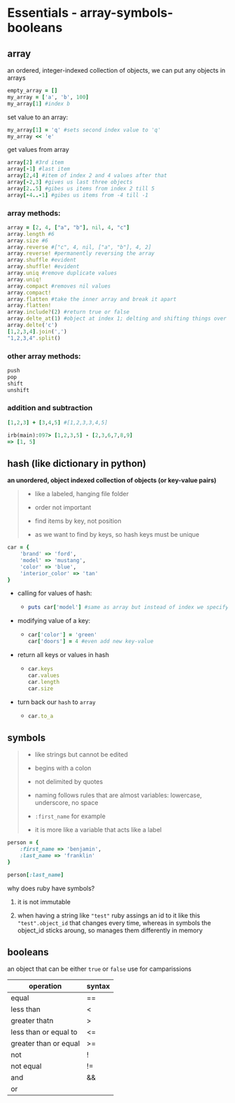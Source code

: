 # Essentials - array-symbols-booleans

## array

an ordered, integer-indexed collection of objects, we can put any objects in arrays

```ruby
empty_array = []
my_array = ['a', 'b', 100]
my_array[1] #index b
```

set value to an array:

```ruby
my_array[1] = 'q' #sets second index value to 'q'
my_array << 'e'
```

get values from array

```ruby
array[2] #3rd item
array[-1] #last item
array[2,4] #item of index 2 and 4 values after that
array[-2,3] #gives us last three objects
array[2..5] #gibes us items from index 2 till 5
array[-4..-1] #gibes us items from -4 till -1
```

### array methods:

```ruby
array = [2, 4, ["a", "b"], nil, 4, "c"]
array.length #6
array.size #6
array.reverse #["c", 4, nil, ["a", "b"], 4, 2]
array.reverse! #permanently reversing the array
array.shuffle #evident
array.shuffle! #evident
array.uniq #remove duplicate values
array.uniq!
array.compact #removes nil values
array.compact!
array.flatten #take the inner array and break it apart
array.flatten!
array.include?(2) #return true or false
array.delte_at(1) #object at index 1; delting and shifting things over and we don't have nil instead of it
array.delte('c') 
[1,2,3,4].join(',')
"1,2,3,4".split()
```

### other array methods:

```ruby
push
pop
shift
unshift
```

### addition and subtraction

```ruby
[1,2,3] + [3,4,5] #[1,2,3,3,4,5]

irb(main):097> [1,2,3,5] - [2,3,6,7,8,9]
=> [1, 5]
```

## hash (like dictionary in python)

**an unordered, object indexed collection of objects (or key-value pairs)**

> - like a labeled, hanging file folder
> 
> - order not important
> 
> - find items by key, not position
> 
> - as we want to find by keys, so hash keys must be unique

```ruby
car = {
    'brand' => 'ford',
    'model' => 'mustang',
    'color' => 'blue',
    'interior_color' => 'tan'
}
```

- calling for values of hash:
  
  - ```ruby
    puts car['model'] #same as array but instead of index we specify key
    ```

- modifying value of a key:
  
  - ```ruby
    car['color'] = 'green'
    car['doors'] = 4 #even add new key-value
    ```

- return all keys or values in hash
  
  - ```ruby
    car.keys
    car.values
    car.length
    car.size
    ```

- turn back our `hash` to `array`
  
  - ```ruby
    car.to_a
    ```

## symbols

> - like strings but cannot be edited
> 
> - begins with a colon
> 
> - not delimited by quotes
> 
> - naming follows rules that are almost variables: lowercase, underscore, no space
> 
> - `:first_name` for example
> 
> - it is more like a variable that acts like a label

```ruby
person = {
    :first_name => 'benjamin',
    :last_name => 'franklin'
}

person[:last_name]
```

why does ruby have symbols?

1. it is not immutable

2. when having a string like `"test"` ruby assings an id to it like this `"test".object_id` that changes every time, whereas in symbols the object_id sticks aroung, so manages them differently in memory

## booleans

an object that can be either `true` or `false` use for camparissions

| operation             | syntax |
| --------------------- | ------ |
| equal                 | ==     |
| less than             | <      |
| greater thatn         | >      |
| less than or equal to | <=     |
| greater than or equal | >=     |
| not                   | !      |
| not equal             | !=     |
| and                   | &&     |
| or                    | |\|    |


